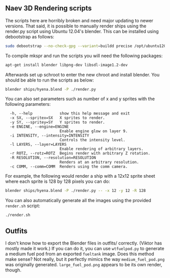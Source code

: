## Naev 3D Rendering scripts

The scripts here are horribly broken and need major updating to newer versions.
That said, it is possible to manually render ships using the render.py script
using Ubuntu 12.04's blender. This can be installed using debootstrap as follows:

```sh
sudo debootstrap --no-check-gpg --variant=buildd precise /opt/ubuntu1204 http://archive.ubuntu.com/ubuntu/
```

To compile mkspr and run the scripts you will need the following packages:

```sh
apt-get install blender libpng-dev libsdl-image1.2-dev
```

Afterwards set up schroot to enter the new chroot and install blender. You
should be able to run the scripts as below:

```sh
blender ships/hyena.blend -P ./render.py
```

You can also set parameters such as number of x and y sprites with the following parameters:

```
  -h, --help            show this help message and exit
  -x SX, --spritex=SX   X sprites to render.
  -y SY, --spritey=SY   Y sprites to render.
  -e ENGINE, --engine=ENGINE
                        Enable engine glow on layer 9.
  -i INTENSITY, --intensity=INTENSITY
                        Controls the intensity level.
  -l LAYERS, --layer=LAYERS
                        Enable rendering of arbitrary layers.
  -r ROTZ, --rotz=ROTZ  Begins render with arbitrary Z rotation.
  -R RESOLUTION, --resolution=RESOLUTION
                        Renders at an arbitrary resolution.
  -c COMM, --comm=COMM  Renders using the comm camera.
```

For example, the following would render a ship with a 12x12 sprite sheet where each sprite is 128 by 128 pixels you can do:

```sh
blender ships/hyena.blend -P ./render.py -- -x 12 -y 12 -R 128
```

You can also automatically generate all the images using the provided `render.sh` script:

```sh
./render.sh
```

## Outfits

I don't know how to export the Blender files in outfits/ correctly. (Viktor has mostly made it work.)
If you can do it, you can use `wtfuelpod.py` to generate a medium fuel pod from an exported `fueltank` image.
Does this method make sense? Not really, but it perfectly mimics the way `medium_fuel_pod.png` was originally generated.
`large_fuel_pod.png` appears to be its own render, though.

